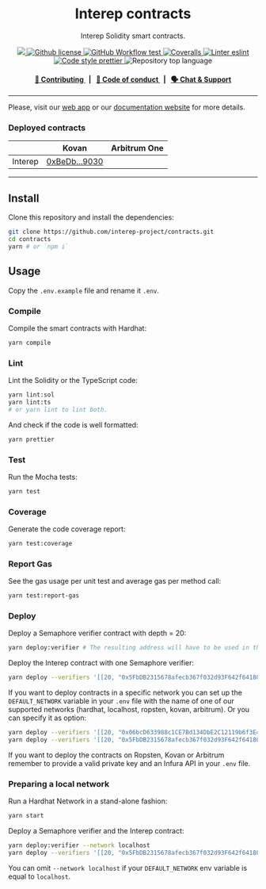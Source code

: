 <p align="center">
    <h1 align="center">
        Interep contracts
    </h1>
    <p align="center">Interep Solidity smart contracts.</p>
</p>

<p align="center">
    <a href="https://github.com/interep-project" target="_blank">
        <img src="https://img.shields.io/badge/project-Interep-blue.svg?style=flat-square">
    </a>
    <a href="https://github.com/interep-project/contracts/blob/main/LICENSE">
        <img alt="Github license" src="https://img.shields.io/github/license/interep-project/contracts.svg?style=flat-square">
    </a>
    <a href="https://github.com/interep-project/contracts/actions?query=workflow%3Atest">
        <img alt="GitHub Workflow test" src="https://img.shields.io/github/workflow/status/interep-project/contracts/test?label=test&style=flat-square&logo=github">
    </a>
    <a href="https://coveralls.io/github/interep-project/contracts">
        <img alt="Coveralls" src="https://img.shields.io/coveralls/github/interep-project/contracts?style=flat-square&logo=coveralls">
    </a>
    <a href="https://eslint.org/" target="_blank">
        <img alt="Linter eslint" src="https://img.shields.io/badge/linter-eslint-8080f2?style=flat-square&logo=eslint">
    </a>
    <a href="https://prettier.io/" target="_blank">
        <img alt="Code style prettier" src="https://img.shields.io/badge/code%20style-prettier-f8bc45?style=flat-square&logo=prettier">
    </a>
    <img alt="Repository top language" src="https://img.shields.io/github/languages/top/interep-project/contracts?style=flat-square">
</p>

<div align="center">
    <h4>
        <a href="https://docs.interep.link/contributing">
            👥 Contributing
        </a>
        <span>&nbsp;&nbsp;|&nbsp;&nbsp;</span>
        <a href="https://docs.interep.link/code-of-conduct">
            🤝 Code of conduct
        </a>
        <span>&nbsp;&nbsp;|&nbsp;&nbsp;</span>
        <a href="https://discord.gg/Tp9He7qws4">
            🗣️ Chat &amp; Support
        </a>
    </h4>
</div>

---

Please, visit our [web app](https://kovan.interep.link) or our [documentation website](https://docs.interep.link) for more details.

### Deployed contracts

|         | Kovan                                                                                          | Arbitrum One |
| ------- | ---------------------------------------------------------------------------------------------- | ------------ |
| Interep | [0xBeDb...9030](https://kovan.etherscan.io/address/0xBeDb7A22bf236349ee1bEA7B4fb4Eb2403529030) |              |

---

## Install

Clone this repository and install the dependencies:

```bash
git clone https://github.com/interep-project/contracts.git
cd contracts
yarn # or `npm i`
```

## Usage

Copy the `.env.example` file and rename it `.env`.

### Compile

Compile the smart contracts with Hardhat:

```bash
yarn compile
```

### Lint

Lint the Solidity or the TypeScript code:

```bash
yarn lint:sol
yarn lint:ts
# or yarn lint to lint both.
```

And check if the code is well formatted:

```bash
yarn prettier
```

### Test

Run the Mocha tests:

```bash
yarn test
```

### Coverage

Generate the code coverage report:

```bash
yarn test:coverage
```

### Report Gas

See the gas usage per unit test and average gas per method call:

```bash
yarn test:report-gas
```

### Deploy

Deploy a Semaphore verifier contract with depth = 20:

```bash
yarn deploy:verifier # The resulting address will have to be used in the next step.
```

Deploy the Interep contract with one Semaphore verifier:

```bash
yarn deploy --verifiers '[[20, "0x5FbDB2315678afecb367f032d93F642f64180aa3"]]'
```

If you want to deploy contracts in a specific network you can set up the `DEFAULT_NETWORK` variable in your `.env` file with the name of one of our supported networks (hardhat, localhost, ropsten, kovan, arbitrum). Or you can specify it as option:

```bash
yarn deploy --verifiers '[[20, "0x06bcD633988c1CE7Bd134DbE2C12119b6f3E4bD1"]]' --network kovan
yarn deploy --verifiers '[[20, "0x5FbDB2315678afecb367f032d93F642f64180aa3"]]' --network localhost
```

If you want to deploy the contracts on Ropsten, Kovan or Arbitrum remember to provide a valid private key and an Infura API in your `.env` file.

### Preparing a local network

Run a Hardhat Network in a stand-alone fashion:

```bash
yarn start
```

Deploy a Semaphore verifier and the Interep contract:

```bash
yarn deploy:verifier --network localhost
yarn deploy --verifiers '[[20, "0x5FbDB2315678afecb367f032d93F642f64180aa3"]]' --network localhost
```

You can omit `--network localhost` if your `DEFAULT_NETWORK` env variable is equal to `localhost`.
